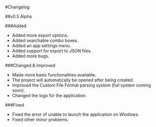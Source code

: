 #Changelog

##v0.5 Alpha

###Added
- Added more export options. 
- Added searchable combo boxes. 
- Added an app settings menu. 
- Added support for export to JSON files. 
- Added more bugs. 

###Changed & Improved
- Made more basic functionalities available. 
- The project will automatically be opened after being created.
- Improved the Custom File Format parsing system (full system coming soon).
- Changed the logo for the application.

###Fixed
- Fixed the error of unable to launch the application on Windows.
- Fixed other minor problems.